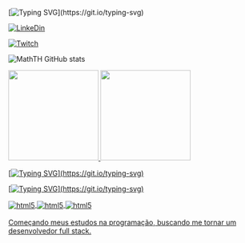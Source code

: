 [![Typing SVG](https://readme-typing-svg.herokuapp.com?color=ba60ff&lines=Matheus+Ferreira.)](https://git.io/typing-svg)

[![LinkeDin](https://img.shields.io/badge/LinkedIn-0077B5?style=for-the-badge&logo=linkedin&logoColor=white)](https://www.linkedin.com/in/matheus-ferreira-5861911b5/)

[![Twitch](https://img.shields.io/badge/Twitch-9146FF?style=for-the-badge&logo=twitch&logoColor=white)](https://www.twitch.tv/zMathTH)


![MathTH GitHub stats](https://github-readme-stats.vercel.app/api?username=MathTH&show_icons=true&theme=radical)
<div>
<a href="https://github.com/MathTH">
<img height="180em" src="https://github-readme-stats.vercel.app/api/top-langs/?username=MathTH&layout=compact&langs_count=7&theme=dracula"/>
<img height="180em" src="https://github-readme-stats.vercel.app/api?username=MathTH&show_icons=true&theme=dracula&include_all_commits=true&count_private=true"/>
</div>


[![Typing SVG](https://readme-typing-svg.herokuapp.com?color=ba60ff&lines=Tecnologias+que+eu+uso+no+meu+dia.)](https://git.io/typing-svg)


[![Typing SVG](https://readme-typing-svg.herokuapp.com?color=ba60ff&lines=Front-End:)](https://git.io/typing-svg)
<div style="display: inline_block">
<img align="center"  alt="html5" src="https://img.shields.io/badge/HTML5-E34F26?style=for-the-badge&logo=html5&logoColor=white"/> 
<img align="center"  alt="html5" src="https://img.shields.io/badge/CSS3-1572B6?style=for-the-badge&logo=css3&logoColor=white"/>
<img align="center"  alt="html5" src="https://img.shields.io/badge/JAVASCRIPT-d1ed1c?style=for-the-badge&logo=css3&logoColor=yellow"/> 
 </div>




<br>
Começando  meus estudos na programação, buscando me tornar um desenvolvedor full stack.
